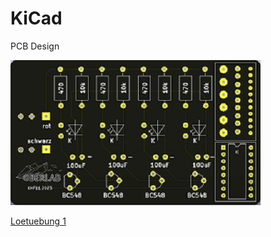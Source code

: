 # KiCad
PCB Design


![Lötübung 1](https://github.com/frankyhub/KiCad/blob/main/00%20L%C3%B6t%C3%BCbung%204KanalLLV3/PIC/L%C3%B6t%C3%BCbung_F.png)

[Loetuebung 1](https://github.com/frankyhub/KiCad/tree/main/00%20L%C3%B6t%C3%BCbung%204KanalLLV3)

